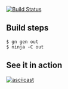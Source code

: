 [![Build Status](https://travis-ci.org/p47r1ck7541/GN-demo.svg?branch=master)](https://travis-ci.org/p47r1ck7541/GN-demo)

## Build steps

    $ gn gen out
    $ ninja -C out

## See it in action

[![asciicast](https://asciinema.org/a/0VdrIZDVNi9Le4PKQWjthQEP9.png)](https://asciinema.org/a/0VdrIZDVNi9Le4PKQWjthQEP9)
